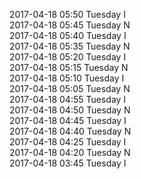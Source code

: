2017-04-18 05:50 Tuesday  I  
2017-04-18 05:45 Tuesday  N  
2017-04-18 05:40 Tuesday  I  
2017-04-18 05:35 Tuesday  N  
2017-04-18 05:20 Tuesday  I  
2017-04-18 05:15 Tuesday  N  
2017-04-18 05:10 Tuesday  I  
2017-04-18 05:05 Tuesday  N  
2017-04-18 04:55 Tuesday  I  
2017-04-18 04:50 Tuesday  N  
2017-04-18 04:45 Tuesday  I  
2017-04-18 04:40 Tuesday  N  
2017-04-18 04:25 Tuesday  I  
2017-04-18 04:20 Tuesday  N  
2017-04-18 03:45 Tuesday  I  
